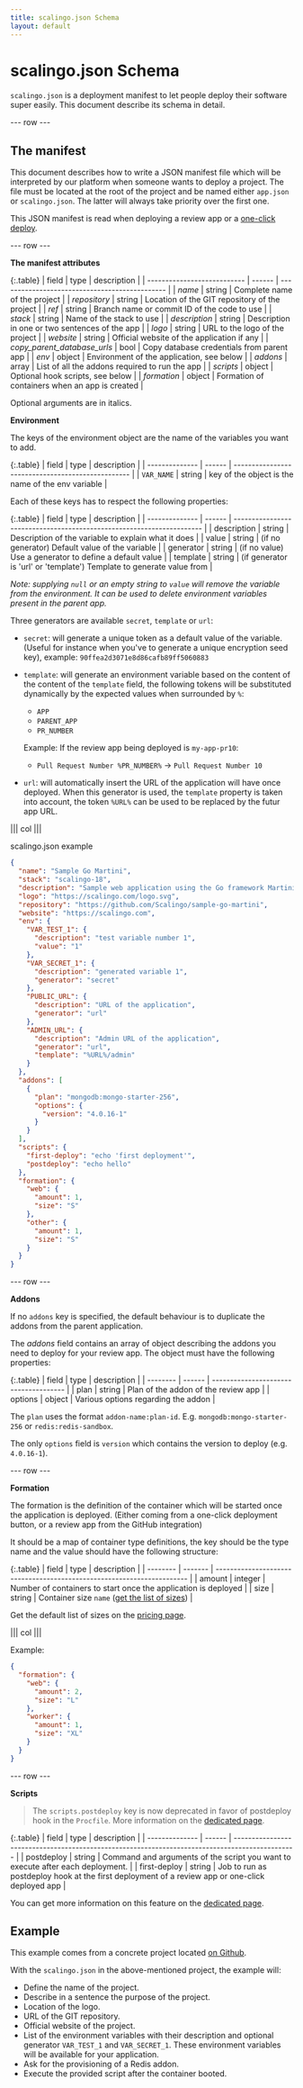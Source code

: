 ```yaml
---
title: scalingo.json Schema
layout: default
---
```


# scalingo.json Schema

`scalingo.json` is a deployment manifest to let people deploy their software
super easily. This document describe its schema in detail.

--- row ---

## The manifest

This document describes how to write a JSON manifest file which
will be interpreted by our platform when someone wants to deploy a project.
The file must be located at the root of the project and be named either `app.json`
or `scalingo.json`. The latter will always take priority over the first one.

This JSON manifest is read when deploying a review app or a [one-click
deploy](https://doc.scalingo.com/platform/deployment/one-click-deploy).

--- row ---

**The manifest attributes**

{:.table}
| field                       | type   | description                                    |
| --------------------------- | ------ | ---------------------------------------------- |
| _name_                      | string | Complete name of the project                   |
| _repository_                | string | Location of the GIT repository of the project  |
| _ref_                       | string | Branch name or commit ID of the code to use    |
| _stack_                     | string | Name of the stack to use                       |
| _description_               | string | Description in one or two sentences of the app |
| _logo_                      | string | URL to the logo of the project                 |
| _website_                   | string | Official website of the application if any     |
| _copy_parent_database_urls_ | bool   | Copy database credentials from parent app      |
| _env_                       | object | Environment of the application, see below      |
| _addons_                    | array  | List of all the addons required to run the app |
| _scripts_                   | object | Optional hook scripts, see below               |
| _formation_                 | object | Formation of containers when an app is created |

Optional arguments are in italics.

**Environment**

The keys of the environment object are the name of the variables you want to
add.

{:.table}
| field          | type   | description                                       |
| -------------- | ------ | ------------------------------------------------- |
| `VAR_NAME`     | string | key of the object is the name of the env variable |

Each of these keys has to respect the following properties:

{:.table}
| field          | type   | description                                                           |
| -------------- | ------ | --------------------------------------------------------------------- |
| description    | string | Description of the variable to explain what it does                   |
| value          | string | (if no generator) Default value of the variable                       |
| generator      | string | (if no value) Use a generator to define a default value               |
| template       | string | (if generator is 'url' or 'template') Template to generate value from |

_Note: supplying `null` or an empty string to `value` will remove the variable from the environment. It can be used to delete environment variables present in the parent app._

Three generators are available `secret`, `template` or `url`:

* `secret`: will generate a unique token as a default value of the variable.
  (Useful for instance when you've to generate a unique encryption seed key),
  example: `90ffea2d3071e8d86cafb89ff5060883`

* `template`: will generate an environment variable based on the content of the
  content of the `template` field, the following tokens will be substituted dynamically
  by the expected values when surrounded by `%`:

  * `APP`
  * `PARENT_APP`
  * `PR_NUMBER`

  Example: If the review app being deployed is `my-app-pr10`:

  * `Pull Request Number %PR_NUMBER%` -> `Pull Request Number 10`

* `url`: will automatically insert the URL of the application will have once
  deployed. When this generator is used, the `template` property is taken into
  account, the token `%URL%` can be used to be replaced by the futur app URL.

||| col |||

scalingo.json example

```json
{
  "name": "Sample Go Martini",
  "stack": "scalingo-18",
  "description": "Sample web application using the Go framework Martini",
  "logo": "https://scalingo.com/logo.svg",
  "repository": "https://github.com/Scalingo/sample-go-martini",
  "website": "https://scalingo.com",
  "env": {
    "VAR_TEST_1": {
      "description": "test variable number 1",
      "value": "1"
    },
    "VAR_SECRET_1": {
      "description": "generated variable 1",
      "generator": "secret"
    },
    "PUBLIC_URL": {
      "description": "URL of the application",
      "generator": "url"
    },
    "ADMIN_URL": {
      "description": "Admin URL of the application",
      "generator": "url",
      "template": "%URL%/admin"
    }
  },
  "addons": [
    {
      "plan": "mongodb:mongo-starter-256",
      "options": {
        "version": "4.0.16-1"
      }
    }
  ],
  "scripts": {
    "first-deploy": "echo 'first deployment'",
    "postdeploy": "echo hello"
  },
  "formation": {
    "web": {
      "amount": 1,
      "size": "S"
    },
    "other": {
      "amount": 1,
      "size": "S"
    }
  }
}
```

--- row ---

**Addons**

If no `addons` key is specified, the default behaviour is to duplicate the
addons from the parent application.

The _addons_ field contains an array of object describing the addons you need to
deploy for your review app. The object must have the following properties:

{:.table}
| field    | type   | description                           |
| -------- | ------ | ------------------------------------- |
| plan     | string | Plan of the addon of the review app   |
| options  | object | Various options regarding the addon   |

The `plan` uses the format `addon-name:plan-id`. E.g.
`mongodb:mongo-starter-256` or `redis:redis-sandbox`.

The only `options` field is `version` which contains the version to deploy (e.g.
`4.0.16-1`).

--- row ---

**Formation**

The formation is the definition of the container which will be started once the
application is deployed. (Either coming from a one-click deployment button, or
a review app from the GitHub integration)

It should be a map of container type definitions, the key should be the type name
and the value should have the following structure:

{:.table}
| field    | type    | description                                                            |
| -------- | ------- | ---------------------------------------------------------------------- |
| amount   | integer | Number of containers to start once the application is deployed         |
| size     | string  | Container size `name` ([get the list of sizes](/container-sizes.html)) |

Get the default list of sizes on the <a target="_blank" href="https://scalingo.com/pricing">pricing page</a>.

||| col |||

Example:

```json
{
  "formation": {
    "web": {
      "amount": 2,
      "size": "L"
    },
    "worker": {
      "amount": 1,
      "size": "XL"
    }
  }
}
```

--- row ---

**Scripts**

> The `scripts.postdeploy` key is now deprecated in favor of postdeploy hook in the `Procfile`. More information
> on the [dedicated page](https://doc.scalingo.com/platform/app/postdeploy-hook).

{:.table}
| field          | type   | description                                                                                     |
| -------------- | ------ | ----------------------------------------------------------------------------------------------- |
| postdeploy     | string | Command and arguments of the script you want to execute after each deployment.                  |
| first-deploy   | string | Job to run as postdeploy hook at the first deployment of a review app or one-click deployed app |

You can get more information on this feature on the [dedicated page](https://doc.scalingo.com/platform/app/review-apps#run-a-task-after-the-first-deployment-of-a-review-app).

## Example

This example comes from a concrete project located [on Github](https://github.com/Scalingo/sample-go-martini/tree/dev-oneclick).

With the `scalingo.json` in the above-mentioned project, the example will:

* Define the name of the project.
* Describe in a sentence the purpose of the project.
* Location of the logo.
* URL of the GIT repository.
* Official website of the project.
* List of the environment variables with their description and optional generator `VAR_TEST_1` and `VAR_SECRET_1`.
These environment variables will be available for your application.
* Ask for the provisioning of a Redis addon.
* Execute the provided script after the container booted.
